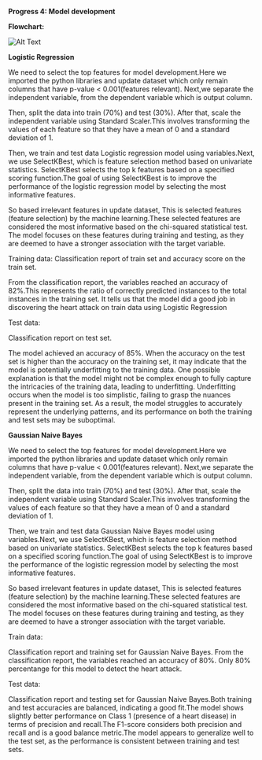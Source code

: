 <b>Progress 4: Model development</b>

<b>Flowchart:</b>

![Alt Text](https://drive.google.com/file/d/1CO4Wpzf333LI_DQ_-hLNwBwpaSAEQO0E/view?usp=sharing)

<b>Logistic Regression</b>


We need to select the top features for model development.Here we imported the python libraries and update dataset which only remain columns that have p-value < 0.001(features relevant). Next,we separate the independent variable, from the dependent variable which is output column.

Then, split the data into train (70%) and test (30%). After that, scale the independent variable using Standard Scaler.This involves transforming the values of each feature so that they have a mean of 0 and a standard deviation of 1.

Then, we train and test data Logistic regression model using variables.Next, we use SelectKBest, which is feature selection method based on univariate statistics. SelectKBest selects the top k features based on a specified scoring function.The goal of using SelectKBest is to improve the performance of the logistic regression model by selecting the most informative features.

So based irrelevant features in update dataset, This is selected features (feature selection) by the machine learning.These selected features are considered the most informative based on the chi-squared statistical test. The model focuses on these features during training and testing, as they are deemed to have a stronger association with the target variable.

Training data:
Classification report of train set and accuracy score on the train set.


From the classification report, the variables reached an accuracy of 82%.This represents the ratio of correctly predicted instances to the total instances in the training set. It tells us that the model did a good job in discovering the heart attack on train data using Logistic Regression

Test data:

Classification report on test set.


The model achieved an accuracy of 85%.
When the accuracy on the test set is higher than the accuracy on the training set, it may indicate that the model is potentially underfitting to the training data. One possible explanation is that the model might not be complex enough to fully capture the intricacies of the training data, leading to underfitting. Underfitting occurs when the model is too simplistic, failing to grasp the nuances present in the training set. As a result, the model struggles to accurately represent the underlying patterns, and its performance on both the training and test sets may be suboptimal.


<b>Gaussian Naive Bayes</b>


We need to select the top features for model development.Here we imported the python libraries and update dataset which only remain columns that have p-value < 0.001(features relevant). Next,we separate the independent variable, from the dependent variable which is output column.

Then, split the data into train (70%) and test (30%). After that, scale the independent variable using Standard Scaler.This involves transforming the values of each feature so that they have a mean of 0 and a standard deviation of 1.


Then, we train and test data Gaussian Naive Bayes model using variables.Next, we use SelectKBest, which is feature selection method based on univariate statistics. SelectKBest selects the top k features based on a specified scoring function.The goal of using SelectKBest is to improve the performance of the logistic regression model by selecting the most informative features.


So based irrelevant features in update dataset, This is selected features (feature selection) by the machine learning.These selected features are considered the most informative based on the chi-squared statistical test. The model focuses on these features during training and testing, as they are deemed to have a stronger association with the target variable.

Train data:




Classification report and training set for Gaussian Naive Bayes. From the classification report, the variables reached an accuracy of 80%. Only 80% percentange for this model to detect the heart attack. 

Test data:


Classification report and testing set for Gaussian Naive Bayes.Both training and test accuracies are balanced, indicating a good fit.The model shows slightly better performance on Class 1 (presence of a heart disease) in terms of precision and recall.The F1-score considers both precision and recall and is a good balance metric.The model appears to generalize well to the test set, as the performance is consistent between training and test sets.
